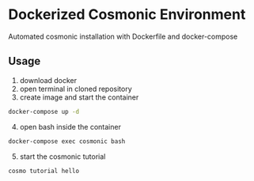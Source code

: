 # Dockerized Cosmonic Environment

Automated cosmonic installation with Dockerfile and docker-compose


## Usage
1. download docker
2. open terminal in cloned repository
3. create image and start the container
```bash
docker-compose up -d
```
4. open bash inside the container
```bash
docker-compose exec cosmonic bash
```
5. start the cosmonic tutorial
```bash
cosmo tutorial hello
```